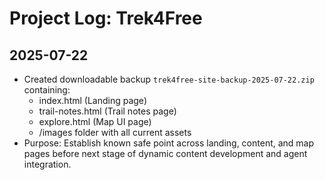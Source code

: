 # Project Log: Trek4Free

## 2025-07-22
- Created downloadable backup `trek4free-site-backup-2025-07-22.zip` containing:
  - index.html (Landing page)
  - trail-notes.html (Trail notes page)
  - explore.html (Map UI page)
  - /images folder with all current assets
- Purpose: Establish known safe point across landing, content, and map pages before next stage of dynamic content development and agent integration.
